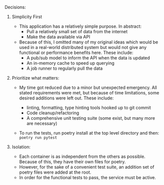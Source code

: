 Decisions:
1. Simplicity First

    - This application has a relatively simple purpose. In abstract:
        * Pull a relatively small set of data from the internet
        * Make the data available via API
    - Because of this, I omitted many of my original ideas which would be used in a real-world distributed system but
    would not give any functional or performance benefits here. These include:
        * A pub/sub model to inform the API when the data is updated
        * An in-memory cache to speed up querying
        * A job runner to regularly pull the data

2. Prioritize what matters:

    - My time got reduced due to a minor but unexpected emergency. All stated requirements were met, but because of time limitations, some desired additions were left out. These include:
        * linting, formatting, type hinting tools hooked up to git commit
        * Code cleanup/refactoring
        * A comprehensive unit testing suite (some exist, but many more are necessary)

    - To run the tests, run poetry install at the top level directory and then:
        `poetry run pytest`
    
3. Isolation:
    - Each container is as independent from the others as possible. Because of this, they have their own files for poetry.
    - However, for the sake of a convenient test suite, an addition set of poetry files were added at the root. 
    - In order for the functional tests to pass, the service must be active.